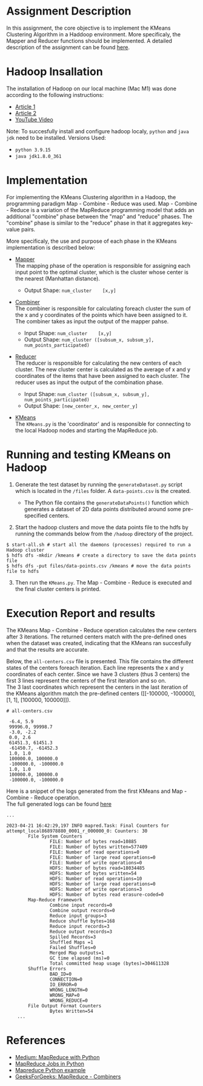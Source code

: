 # Assignment Description

In this assignment, the core objective is to implement the KMeans Clustering Algorithm in a Haddoop environment. More specificaly, the Mapper and Reducer functions should be implemented. A detailed description of the assignment can be found [here](files/Proj2_Hadoop.pdf).

# Hadoop Insallation

The installation of Hadoop on our local machine (Mac M1) was done according to the following instructions:
- [Article 1](https://codewitharjun.medium.com/install-hadoop-on-macos-m1-m2-6f6a01820cc9)
- [Article 2](https://blog.contactsunny.com/data-science/installing-hadoop-on-the-new-m1-pro-and-m1-max-macbook-pro)
- [YouTube Video](https://www.youtube.com/watch?v=inDC9jgwpWY&t=1s)

Note: To succesfully install and configure hadoop localy, `python` and `java jdk` need to be installed.
Versions Used:
- `python 3.9.15`
- `java jdk1.8.0_361`

# Implementation 

For implementing the KMeans Clustering algorithm in a Hadoop, the programming paradigm Map - Combine - Reduce was used. Map - Combine - Reduce is a variation of the MapReduce programming model that adds an additional "combine" phase between the "map" and "reduce" phases. The "combine" phase is similar to the "reduce" phase in that it aggregates key-value pairs.

More specificaly, the use and purpose of each phase in the KMeans implementation is described below:
- [Mapper](mapper.py) <br>
The mapping phase of the operation is responsible for assigning each input point to the optimal cluster, which is the cluster whose center is the nearest (Manhattan distance). 
    - Output Shape: `num_cluster    [x,y]`

- [Combiner](combiner.py) <br>
The combiner is responsible for calculating foreach cluster the sum of the x and y coordinates of the points which have been assigned to it. The combiner takes as input the output of the mapper pahse.
    - Input Shape: `num_cluster    [x,y]`
    - Output Shape: `num_cluster ([subsum_x, subsum_y], num_points_participated)`

- [Reducer](reducer.py) <br>
The reducer is responsible for calculating the new centers of each cluster. The new cluster center is calculated as the average of x and y coordinates of the items that have been assigned to each cluster. The reducer uses as input the output of the combination phase.
    - Input Shape: `num_cluster ([subsum_x, subsum_y], num_points_participated)`
    - Output Shape: `[new_center_x, new_center_y]`

- [KMeans](KMeans.py) <br>
The `KMeans.py` is the 'coordinator' and is responsible for connecting to the local Hadoop nodes and starting the MapReduce job. 


# Running and testing KMeans on Hadoop

1. Generate the test dataset by running the `generateDataset.py` script which is located in the `/files` folder. A `data-points.csv` is the created.
    - The Python file contains the `generateDataPoints()` function which generates a dataset of 2D data points distributed around some pre-specified centers.

2. Start the hadoop clusters and move the data points file to the hdfs by running the commands below from the `/hadoop` directory of the project.

``` shell
$ start-all.sh # start all the daemons (processes) required to run a Hadoop cluster
$ hdfs dfs -mkdir /kmeans # create a directory to save the data points file
$ hdfs dfs -put files/data-points.csv /kmeans # move the data points file to hdfs
```

3. Then run the `KMeans.py`. The Map - Combine - Reduce is executed and the final cluster centers is printed. 


# Execution Report and results
The KMeans Map - Combine - Reduce operation calculates the new centers after 3 iterations. The returned centers match with the pre-defined ones when the dataset was created, indicating that the KMeans ran succesfully and that the results are accurate. 

Below, the `all-centers.csv` file is presented. This file contains the different states of the centers foreach iteration. Each line represents the x and y coordinates of each center. Since we have 3 clusters (thus 3 centers) the first 3 lines represent the centers of the first iteration and so on. <br>
The 3 last coordinates which represent the centers in the last iteration of the KMeans algorithm match the pre-defined centers ([[-100000, -100000], [1, 1], [100000, 100000]]).

``` shell
# all-centers.csv

 -6.4, 5.9
 99996.0, 99998.7
 -3.0, -2.2
 0.0, 2.6
 61451.3, 61451.3
 -61450.7, -61452.3
 1.0, 1.0
 100000.0, 100000.0
 -100000.0, -100000.0
 1.0, 1.0
 100000.0, 100000.0
 -100000.0, -100000.0
```

Here is a snippet of the logs generated from the first KMeans and Map - Combine - Reduce operation. <br>
The full generated logs can be found [here](files/hadoop_output_logs.txt)


``` shell
...

2023-04-21 16:42:29,197 INFO mapred.Task: Final Counters for attempt_local868978880_0001_r_000000_0: Counters: 30
        File System Counters
                FILE: Number of bytes read=10885
                FILE: Number of bytes written=577409
                FILE: Number of read operations=0
                FILE: Number of large read operations=0
                FILE: Number of write operations=0
                HDFS: Number of bytes read=18034485
                HDFS: Number of bytes written=54
                HDFS: Number of read operations=10
                HDFS: Number of large read operations=0
                HDFS: Number of write operations=3
                HDFS: Number of bytes read erasure-coded=0
        Map-Reduce Framework
                Combine input records=0
                Combine output records=0
                Reduce input groups=3
                Reduce shuffle bytes=168
                Reduce input records=3
                Reduce output records=3
                Spilled Records=3
                Shuffled Maps =1
                Failed Shuffles=0
                Merged Map outputs=1
                GC time elapsed (ms)=0
                Total committed heap usage (bytes)=304611328
        Shuffle Errors
                BAD_ID=0
                CONNECTION=0
                IO_ERROR=0
                WRONG_LENGTH=0
                WRONG_MAP=0
                WRONG_REDUCE=0
        File Output Format Counters 
                Bytes Written=54
    ...
```

# References
- [Medium: MapReduce with Python](https://medium.com/geekculture/mapreduce-with-python-5d12a772d5b3)
- [MapReduce Jobs in Python](https://maelfabien.github.io/bigdata/MRJobP/#)
- [Mapreduce Python example](https://linuxhint.com/mapreduce-framework-python/)
- [GeeksForGeeks: MapReduce - Combiners](https://www.geeksforgeeks.org/mapreduce-combiners/)



